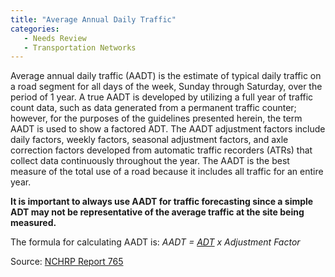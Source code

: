 ```yaml
---
title: "Average Annual Daily Traffic"
categories:
   - Needs Review
   - Transportation Networks
---
```


Average annual daily traffic (AADT) is the estimate of typical daily traffic on a road segment for all days of the week, Sunday through Saturday, over the period of 1 year. A true AADT is developed by utilizing a full year of traffic count data, such as data generated from a permanent traffic counter; however, for the purposes of the guidelines presented herein, the term AADT is used to show a factored ADT. The AADT adjustment factors include daily factors, weekly factors, seasonal adjustment factors, and axle correction factors developed from automatic traffic recorders (ATRs) that collect data continuously throughout the year. The AADT is the best measure of the total use of a road because it includes all traffic for an entire year.

**It is important to always use AADT for traffic forecasting since a simple ADT may not be representative of the average traffic at the site being measured.**

The formula for calculating AADT is: *AADT = [ADT](Average_Daily_Traffic) x Adjustment Factor*

Source: [NCHRP Report 765](NCHRP_Report_765)

